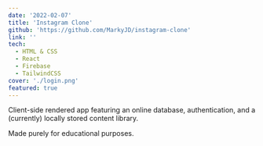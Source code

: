```yaml
---
date: '2022-02-07'
title: 'Instagram Clone'
github: 'https://github.com/MarkyJD/instagram-clone'
link: ''
tech:
  - HTML & CSS
  - React
  - Firebase
  - TailwindCSS
cover: './login.png'
featured: true
---
```


Client-side rendered app featuring an online database, authentication, and a (currently) locally stored content library.

Made purely for educational purposes.
